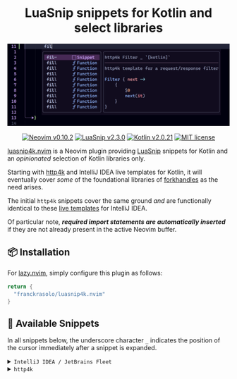 <h1 align="center">LuaSnip snippets for Kotlin and select libraries</h1>

![banner](banner.png)

<p align="center">
    <a href="https://github.com/neovim/neovim/releases/tag/v0.10.1">
      <img alt="Neovim v0.10.2" src="https://img.shields.io/badge/Neovim-0.10.2-6cbe55.svg?logo=neovim&style=for-the-badge&labelColor=30373d&logoColor=6cbe55"/></a>
    <a href="https://github.com/L3MON4D3/LuaSnip/releases/tag/v2.3.0">
      <img alt="LuaSnip v2.3.0" src="https://img.shields.io/badge/LuaSnip-2.3.0-yellow.svg?logo=lua&style=for-the-badge&labelColor=30373d&logoColor=yellow"/></a>
    <a href="https://github.com/JetBrains/kotlin/releases/tag/v2.0.20">
      <img alt="Kotlin v2.0.21" src="https://img.shields.io/badge/Kotlin-2.0.21-7f52ff.svg?logo=kotlin&style=for-the-badge&labelColor=30373d&logoColor=7f52ff"/></a>
    <a href="https://github.com/franckrasolo/luasnip4k.nvim/blob/trunk/LICENSE">
      <img alt="MIT license" src="https://img.shields.io/badge/License-MIT-blue.svg?logo=spdx&style=for-the-badge&labelColor=30373d"/></a>
</p>

[luasnip4k.nvim](https://github.com/franckrasolo/luasnip4k.nvim) is a Neovim plugin
providing [LuaSnip](https://github.com/L3MON4D3/LuaSnip) snippets for Kotlin and an _opinionated_
selection of Kotlin libraries only.

Starting with [http4k](https://www.http4k.org/) and IntelliJ IDEA live templates for Kotlin,
it will eventually cover _some_ of the foundational libraries
of [forkhandles](https://github.com/fork-handles/forkhandles) as the need arises.

The initial `http4k` snippets cover the same ground _and_ are functionally identical
to these [live templates](https://github.com/http4k/intellij-settings#how-to-use-the-live-templates)
for IntelliJ IDEA.

Of particular note, _**required import statements are automatically inserted**_
if they are not already present in the active Neovim buffer.

## 📦 Installation

For [lazy.nvim](https://lazy.folke.io/), simply configure this plugin as follows:

```lua
return {
  "franckrasolo/luasnip4k.nvim"
}
```

## 🚀 Available Snippets

In all snippets below, the underscore character `_` indicates the position of
the cursor immediately after a snippet is expanded.

<details>
<summary><code>IntelliJ IDEA / JetBrains Fleet</code></summary>

> We refer you to JetBrains Fleet's
> [List of Kotlin live templates](https://www.jetbrains.com/help/fleet/live-templates-list-kotlin.html)
> as `luasnip4k.nvim` already supports most of them out of the box.

</details>

<details>
<summary><code>http4k</code></summary>

### General

|  Trigger   | Expands to                            | Description                            |
| :--------: | ------------------------------------- | -------------------------------------- |
|  `fil`     | `Filter { next -> { _; next(it) } }`  | Template for a request/response filter |
|  `hh`      | `{ req: Request -> Response(OK)_ }`  | Snippet for a request/response handler |

### Requests

|  Trigger   | Expands to               | Description                      |
| :--------: | ------------------------ | -------------------------------- |
| `head`     | `Request(HEAD, "/_")`    | Template for a `HEAD` request    |
| `get`      | `Request(GET, "/_")`     | Template for a `GET` request     |
| `post`     | `Request(POST, "/_")`    | Template for a `POST` request    |
| `put`      | `Request(PUT, "/_")`     | Template for a `PUT` request     |
| `delete`   | `Request(DELETE, "/_")`  | Template for a `DELETE` request  |
| `options`  | `Request(OPTIONS, "/_")` | Template for a `OPTIONS` request |
| `trace`    | `Request(TRACE, "/_")`   | Template for a `TRACE` request   |
| `patch`    | `Request(PATCH, "/_")`   | Template for a `PATCH` request   |
| `purge`    | `Request(PURGE, "/_")`   | Template for a `PURGE` request   |

### Responses

|  Trigger   | Expands to                      | Description                       |
| :--------: | ------------------------------- | --------------------------------- |
| `100`      | `Response(CONTINUE)_`           | Snippet for a HTTP `100` response |
| ...        |                                 |                                   |
| `202`      | `Response(ACCEPTED)_`           | Snippet for a HTTP `202` response |
| ...        |                                 |                                   |
| `307`      | `Response(TEMPORARY_REDIRECT)_` | Snippet for a HTTP `307` response |
| ...        |                                 |                                   |
| `401`      | `Response(UNAUTHORIZED)_`       | Snippet for a HTTP `401` response |
| ...        |                                 |                                   |
| `504`      | `Response(GATEWAY_TIMEOUT)_`    | Snippet for a HTTP `504` response |
| ...        |                                 |                                   |

</details>
